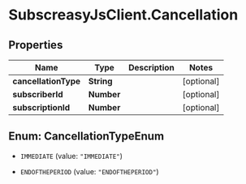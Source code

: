 # SubscreasyJsClient.Cancellation

## Properties

Name | Type | Description | Notes
------------ | ------------- | ------------- | -------------
**cancellationType** | **String** |  | [optional] 
**subscriberId** | **Number** |  | [optional] 
**subscriptionId** | **Number** |  | [optional] 



## Enum: CancellationTypeEnum


* `IMMEDIATE` (value: `"IMMEDIATE"`)

* `ENDOFTHEPERIOD` (value: `"ENDOFTHEPERIOD"`)




